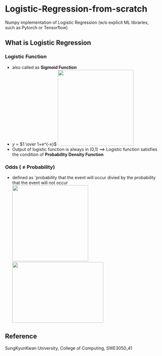 # Logistic-Regression-from-scratch
Numpy implementation of Logistic Regression (w/o explicit ML libraries, such as Pytorch or Tensorflow)

## What is Logistic Regression
### Logistic Function
- also called as <b>Sigmoid Function</b></li>
- $y$ = $1 \over 1+e^{-x}$
<img src="https://t1.daumcdn.net/cfile/tistory/275BAD4F577B669920" width="250" height="250"></img>
- Output of logistic function is always in (0,1)  ==> Logistic function satisfies the condition of <b>Probability Density Function</b>

### Odds ( $\ne$ Probability)
- defined as 'probability that the event will occur divied by the probability that the event will not occur <br>
<img src="https://miro.medium.com/max/1400/1*8ix_A7GUKH9AsZxouYg-uw.png" width="250" height="250"></img>
<img src="https://miro.medium.com/max/1400/1*8ix_A7GUKH9AsZxouYg-uw.png" width="300" height="200"></img>



## Reference
SungKyunKwan University, College of Computing, SWE3050_41
